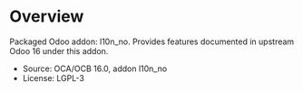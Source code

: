 # Overview

Packaged Odoo addon: l10n_no. Provides features documented in upstream Odoo 16 under this addon.

- Source: OCA/OCB 16.0, addon l10n_no
- License: LGPL-3
